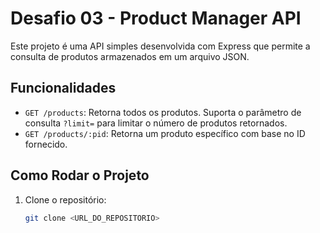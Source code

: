 # Desafio 03 - Product Manager API

Este projeto é uma API simples desenvolvida com Express que permite a consulta de produtos armazenados em um arquivo JSON.

## Funcionalidades

- `GET /products`: Retorna todos os produtos. Suporta o parâmetro de consulta `?limit=` para limitar o número de produtos retornados.
- `GET /products/:pid`: Retorna um produto específico com base no ID fornecido.

## Como Rodar o Projeto

1. Clone o repositório:
   ```bash
   git clone <URL_DO_REPOSITORIO>
